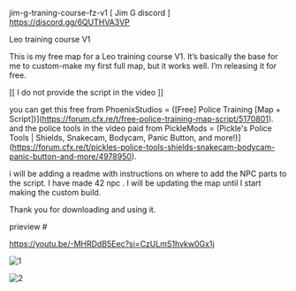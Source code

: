 jim-g-traning-course-fz-v1
[ Jim G discord ]
https://discord.gg/6QUTHVA3VP

Leo training course V1

This is my free map for a Leo training course V1. It’s basically the base for me to custom-make my first full map, but it works well. I’m releasing it for free.

[[ I do not provide the script in the video ]]

you can get this free from PhoenixStudios = ([Free] Police Training [Map + Script])](https://forum.cfx.re/t/free-police-training-map-script/5170801).
and the police tools in the video paid from PickleMods = (Pickle's Police Tools | Shields, Snakecam, Bodycam, Panic Button, and more!)](https://forum.cfx.re/t/pickles-police-tools-shields-snakecam-bodycam-panic-button-and-more/4978950).

i will be adding a readme with instructions on where to add the NPC parts to the script. I have made 42 npc . I will be updating the map until I start making the custom build.

Thank you for downloading and using it.

prieview # 

https://youtu.be/-MHRDdB5Eec?si=CzULmS1hvkw0Gx1j

![1](https://github.com/jimgordon20/jim-g-traning-course-fz-v1/assets/110393030/140353a9-165f-4cc4-822a-3f0676425ca2)




![2](https://github.com/jimgordon20/jim-g-traning-course-fz-v1/assets/110393030/6731f71f-eb31-4732-969a-abe84734b631)


